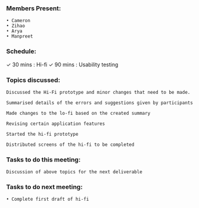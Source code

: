### Members Present:

    • Cameron
    • Zihao
    • Arya
    • Manpreet

### Schedule:

&check; 30 mins : Hi-fi
&check; 90 mins : Usability testing

### Topics discussed:

    Discussed the Hi-Fi prototype and minor changes that need to be made.

    Summarised details of the errors and suggestions given by participants

    Made changes to the lo-fi based on the created summary

    Revising certain application features

    Started the hi-fi prototype

    Distributed screens of the hi-fi to be completed

### Tasks to do this meeting:

    Discussion of above topics for the next deliverable

### Tasks to do next meeting:

    • Complete first draft of hi-fi
